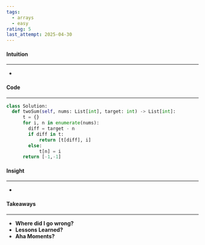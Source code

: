 ```yaml
---
tags:
  - arrays
  - easy
rating: 5
last_attempt: 2025-04-30
---
```


#### Intuition
---
- 

#### Code
---
```python
class Solution:
  def twoSum(self, nums: List[int], target: int) -> List[int]:
      t = {}
      for i, n in enumerate(nums):
        diff = target - n
        if diff in t:
            return [t[diff], i]
        else:
            t[n] = i
      return [-1,-1]
```

#### Insight
---
- 

#### Takeaways
---
- **Where did I go wrong?**
- **Lessons Learned?**
- **Aha Moments?**
